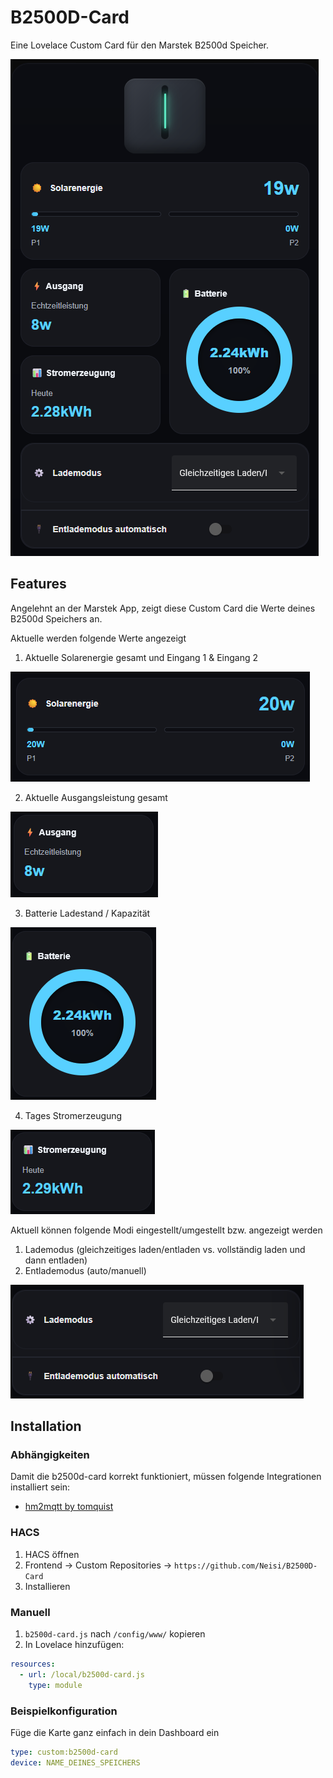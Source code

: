 # B2500D-Card

Eine Lovelace Custom Card für den Marstek B2500d Speicher.

![Beispielcard](/examples/Screenshot.png)

## Features
Angelehnt an der Marstek App, zeigt diese Custom Card die Werte deines B2500d Speichers an.

Aktuelle werden folgende Werte angezeigt 

1. Aktuelle Solarenergie gesamt und Eingang 1 & Eingang 2
   
![Solarenergie](/examples/Solarenergie.png)

2. Aktuelle Ausgangsleistung gesamt

![Ausgangsleistung](/examples/Ausgang.png)

3. Batterie Ladestand / Kapazität

![Batterie](/examples/Batterie.png)

4. Tages Stromerzeugung

![Stromerzeugung](/examples/Stromerzeugung.png)

Aktuell können folgende Modi eingestellt/umgestellt bzw. angezeigt werden

1. Lademodus (gleichzeitiges laden/entladen vs. vollständig laden und dann entladen)
2. Entlademodus (auto/manuell)

![Modus](/examples/Modus.png)

## Installation

### Abhängigkeiten
Damit die b2500d-card korrekt funktioniert, müssen folgende Integrationen installiert sein:

- [hm2mqtt by tomquist](https://github.com/tomquist/hm2mqtt)

### HACS
1. HACS öffnen
2. Frontend → Custom Repositories → `https://github.com/Neisi/B2500D-Card`
3. Installieren

### Manuell
1. `b2500d-card.js` nach `/config/www/` kopieren
2. In Lovelace hinzufügen:
```yaml
resources:
  - url: /local/b2500d-card.js
    type: module
```
### Beispielkonfiguration
Füge die Karte ganz einfach in dein Dashboard ein
```yaml
type: custom:b2500d-card
device: NAME_DEINES_SPEICHERS
```

